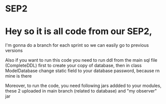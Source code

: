 # SEP2

# Hey so it is all code from our SEP2, 

I'm gonna do a branch for each sprint so we can easily go to previous versions

 Also if you want to run this code you need to run ddl from the main sql file (CompleteDDL) first to create your copy of database, then in class ModelDatabase change static field to your database password, because rn mine is there

 Moreover, to run the code, you need following jars addded to your modules, these 2 uploaded in main branch (related to database) and "my observer" jar
 
